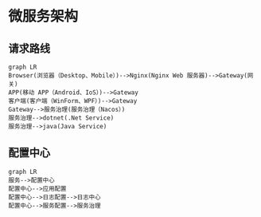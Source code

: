 # 微服务架构

## 请求路线

```mermaid
graph LR
Browser(浏览器（Desktop、Mobile）)-->Nginx(Nginx Web 服务器)-->Gateway(网关)
APP(移动 APP（Android、IoS）)-->Gateway
客户端(客户端（WinForm、WPF）)-->Gateway
Gateway-->服务治理(服务治理（Nacos）)
服务治理-->dotnet(.Net Service)
服务治理-->java(Java Service)
```

## 配置中心

```mermaid
graph LR
服务-->配置中心
配置中心-->应用配置
配置中心-->日志配置-->日志中心
配置中心-->服务配置-->服务治理
```
